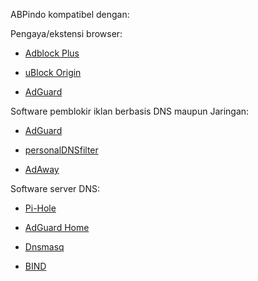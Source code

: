 ABPindo kompatibel dengan:

Pengaya/ekstensi browser:

- [Adblock Plus](https://adblockplus.org)

- [uBlock Origin](https://github.com/gorhill/uBlock#installation)

- [AdGuard](https://adguard.com/en/adguard-browser-extension/overview.html)

Software pemblokir iklan berbasis DNS maupun Jaringan:

- [AdGuard](https://adguard.com/id/welcome.html)

- [personalDNSfilter](https://zenz-solutions.de/personaldnsfilter/)

- [AdAway](https://adaway.org)

Software server DNS:

- [Pi-Hole](https://pi-hole.net)

- [AdGuard Home](https://adguard.com/en/adguard-home/overview.html)

- [Dnsmasq](https://thekelleys.org.uk/dnsmasq/doc.html)

- [BIND](https://www.isc.org/bind/)
